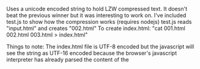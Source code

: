 Uses a unicode encoded string to hold LZW compressed text.
It doesn't beat the previous winner but it was interesting to work on.
I've included test.js to show how the compression works (requires nodejs)
test.js reads "input.html" and creates "002.html"
To create index.html: "cat 001.html 002.html 003.html > index.html"

Things to note:
The index.html file is UTF-8 encoded but the javascript will see the string as UTF-16 encoded because the browser's javascript interpreter has already parsed the content of the <script> tag.
Unicode codepoints 0x0d800 to 0x0dfff are invalid (on their own) and so must be skipped when using codepoints as LZW dictionary codes.
The javascript LZW code is based on this gist: https://gist.github.com/revolunet/843889
